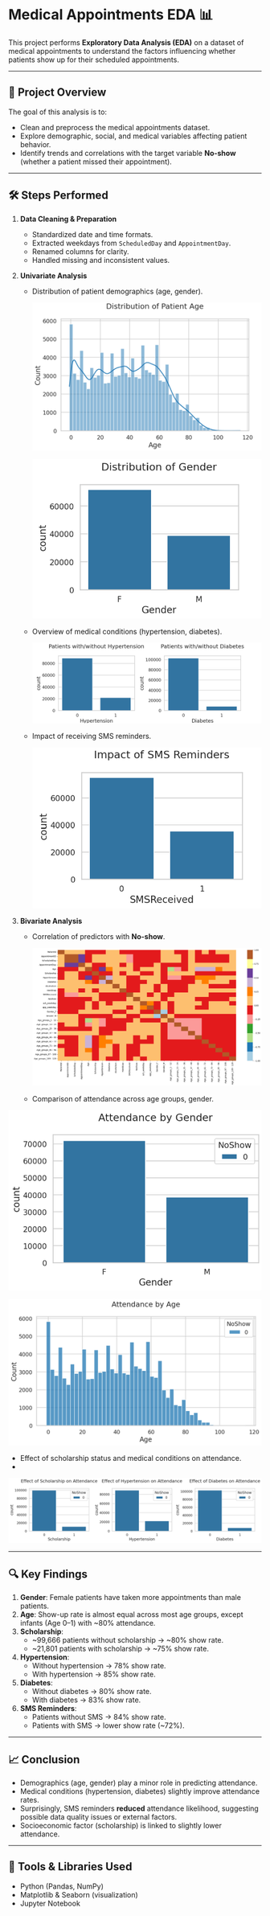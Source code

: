 # Medical Appointments EDA 📊

This project performs **Exploratory Data Analysis (EDA)** on a dataset of medical appointments to understand the factors influencing whether patients show up for their scheduled appointments.

---

## 📌 Project Overview
The goal of this analysis is to:
- Clean and preprocess the medical appointments dataset.
- Explore demographic, social, and medical variables affecting patient behavior.
- Identify trends and correlations with the target variable **No-show** (whether a patient missed their appointment).

---

## 🛠️ Steps Performed
1. **Data Cleaning & Preparation**
   - Standardized date and time formats.
   - Extracted weekdays from `ScheduledDay` and `AppointmentDay`.
   - Renamed columns for clarity.
   - Handled missing and inconsistent values.

2. **Univariate Analysis**
   - Distribution of patient demographics (age, gender).
     
     ![image alt](https://github.com/MRUDULA007/-Medical-Appointments-EDA/blob/ffd81aedfae68dfbb007b551f5756c88bc0e49dd/Distribution%20of%20Patient%20Age.png)
     
     ![image alt](https://github.com/MRUDULA007/-Medical-Appointments-EDA/blob/ffd81aedfae68dfbb007b551f5756c88bc0e49dd/Distribution%20of%20Gender.png)

   - Overview of medical conditions (hypertension, diabetes).
     
     ![image alt](https://github.com/MRUDULA007/-Medical-Appointments-EDA/blob/ffd81aedfae68dfbb007b551f5756c88bc0e49dd/Overview%20of%20medical%20conditions%20(Hypertension%2C%20Diabetes).png)
     
   - Impact of receiving SMS reminders.
     
     ![image alt](https://github.com/MRUDULA007/-Medical-Appointments-EDA/blob/ffd81aedfae68dfbb007b551f5756c88bc0e49dd/Impact%20of%20receiving%20SMS%20reminders.png)

3. **Bivariate Analysis**
   - Correlation of predictors with **No-show**.
  
     ![image alt](https://github.com/MRUDULA007/-Medical-Appointments-EDA/blob/683288a2048cc8fb6fda058b5424dfe48b35905c/Correlation%20of%20predictors%20with%20No-show..png)
     
   - Comparison of attendance across age groups, gender.
     
![image alt](https://github.com/MRUDULA007/-Medical-Appointments-EDA/blob/43782af8b9b97d1e937f6466799c10603d767e81/Comparison%20of%20attendance%20across%20%20gender..png)

![image alt](https://github.com/MRUDULA007/-Medical-Appointments-EDA/blob/43782af8b9b97d1e937f6466799c10603d767e81/Comparison%20of%20attendance%20across%20age%20groups.png)

   - Effect of scholarship status and medical conditions on attendance.
   - 
![image alt](https://github.com/MRUDULA007/-Medical-Appointments-EDA/blob/43782af8b9b97d1e937f6466799c10603d767e81/Effect%20of%20Scholarship%2C%20Hypertension%2C%20Diabetes.png)

---

## 🔍 Key Findings
1. **Gender**: Female patients have taken more appointments than male patients.  
2. **Age**: Show-up rate is almost equal across most age groups, except infants (Age 0–1) with ~80% attendance.   
3. **Scholarship**:  
   - ~99,666 patients without scholarship → ~80% show rate.  
   - ~21,801 patients with scholarship → ~75% show rate.  
4. **Hypertension**:  
   - Without hypertension → 78% show rate.  
   - With hypertension → 85% show rate.  
5. **Diabetes**:  
   - Without diabetes → 80% show rate.  
   - With diabetes → 83% show rate.  
6. **SMS Reminders**:  
   - Patients without SMS → 84% show rate.  
   - Patients with SMS → lower show rate (~72%).  

---

## 📈 Conclusion
- Demographics (age, gender) play a minor role in predicting attendance.  
- Medical conditions (hypertension, diabetes) slightly improve attendance rates.  
- Surprisingly, SMS reminders **reduced** attendance likelihood, suggesting possible data quality issues or external factors.  
- Socioeconomic factor (scholarship) is linked to slightly lower attendance.  

---

## 🧰 Tools & Libraries Used
- Python (Pandas, NumPy)
- Matplotlib & Seaborn (visualization)
- Jupyter Notebook
